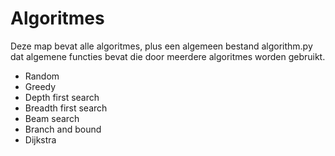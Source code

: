 # Algoritmes
Deze map bevat alle algoritmes, plus een algemeen bestand algorithm.py dat algemene functies bevat die door meerdere algoritmes worden gebruikt. 

* Random 
* Greedy
* Depth first search
* Breadth first search
* Beam search
* Branch and bound
* Dijkstra 